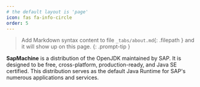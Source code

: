```yaml
---
# the default layout is 'page'
icon: fas fa-info-circle
order: 5
---
```


> Add Markdown syntax content to file `_tabs/about.md`{: .filepath } and it will show up on this page.
{: .prompt-tip }

**SapMachine** is a distribution of the OpenJDK maintained by SAP. It is designed to be free, cross-platform, production-ready, and Java SE certified. This distribution serves as the default Java Runtime for SAP's numerous applications and services.
